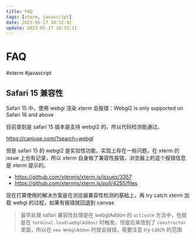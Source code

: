 ```yaml
---
title: FAQ
tags: [xterm, javascript]
date: 2023-05-17 10:32:42
update: 2023-05-17 10:33:11
---
```


# FAQ

#xterm #javascript 

## Safari 15 兼容性

Safari 15 中，使用 webgl 渲染 xterm 会报错：Webgl2 is only supported on Safari 16 and above

目前查到是 safari 15 版本是支持 webgl2 的，所以代码检测能通过。

https://caniuse.com/?search=webgl

但是 safari 15 的 webgl2 是实验性功能，实现上存在一些问题，在 xterm 的 issue 上也有记录，所以 xterm 自身做了兼容性报错，浏览器上的这个报错信息是 xterm 提示的。
  
- https://github.com/xtermjs/xterm.js/issues/3357  
- https://github.com/xtermjs/xterm.js/pull/4255/files

现在打算使用的解决方案是在浏览器兼容性检测的基础上，再 try catch xterm 加载 webgl 的过程，如果有报错就回退到 canvas

>最早处理 safari 兼容性处理是在 webglAddon 的 `activate` 方法中，也就是在 `terminal.load(webglAddon)` 时触发。但是后来改到了 `constructor` 里面，所以在 `new WebglAddon` 时就会报错，需要注意 try catch 的范围

